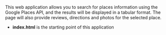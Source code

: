 This web application allows you to search for places information using the Google Places API, and the results will be displayed in a tabular format.
The page will also provide reviews, directions and photos for the selected place.
- **index.html** is the starting point of this application
